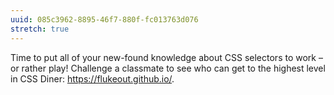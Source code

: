 ```yaml
---
uuid: 085c3962-8895-46f7-880f-fc013763d076
stretch: true
---
```


Time to put all of your new-found knowledge about CSS selectors to work – or rather play! Challenge a classmate to see who can get to the highest level in CSS Diner: <https://flukeout.github.io/>.
